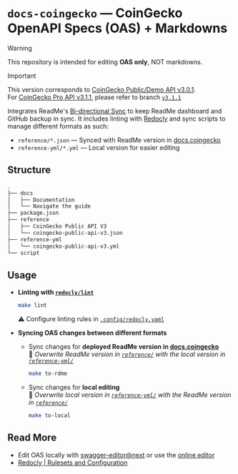 # `docs-coingecko` — CoinGecko OpenAPI Specs (OAS) + Markdowns

> [!WARNING]
> This repository is intended for editing **OAS only**, NOT markdowns.

> [!IMPORTANT]
> This version corresponds to [CoinGecko Public/Demo API v3.0.1](https://docs.coingecko.com/v3.0.1/reference). <br>
> For [CoinGecko Pro API v3.1.1](https://docs.coingecko.com/reference), please refer to branch [`v3.1.1`](https://github.com/cg-eesuhn/docs-coingecko/tree/v3.1.1)

Integrates ReadMe's [Bi-directional Sync](https://docs.readme.com/main/docs/bi-directional-sync) to keep ReadMe dashboard and GitHub backup in sync. It includes linting with [Redocly](https://redocly.com/docs/cli/commands/lint) and sync scripts to manage different formats as such:

- `reference/*.json` — Synced with ReadMe version in [docs.coingecko](https://docs.coingecko.com/)
- `reference-yml/*.yml` — Local version for easier editing

## Structure

```sh
.
├── docs
│   ├── Documentation
│   └── Navigate the guide
├── package.json
├── reference
│   ├── CoinGecko Public API V3
│   └── coingecko-public-api-v3.json
├── reference-yml
│   └── coingecko-public-api-v3.yml
└── script
```

## Usage

- **Linting with [`redocly/lint`](https://redocly.com/docs/cli/commands/lint)**

    ```bash
    make lint
    ```
    ⚠️ Configure linting rules in [`.config/redocly.yaml`](./.config/redocly.yaml)

- **Syncing OAS changes between different formats**

    - Sync changes for **deployed ReadMe version in [docs.coingecko](https://docs.coingecko.com/)**
    <br> 📕 _Overwrite ReadMe version in [`reference/`](./reference/) with the local version in [`reference-yml/`](./reference-yml/)_
        ```bash
        make to-rdme
        ```

    - Sync changes for **local editing**
    <br> 📕 _Overwrite local version in [`reference-yml/`](./reference-yml/) with the ReadMe version in [`reference/`](./reference/)_
        ```bash
        make to-local
        ```

## Read More

- Edit OAS locally with [swagger-editor@next](https://github.com/swagger-api/swagger-editor/tree/next) or use the [online editor](https://editor-next.swagger.io/)
- [Redocly | Rulesets and Configuration](https://redocly.com/docs/cli/rules)
